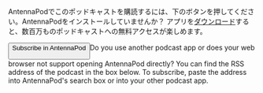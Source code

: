 AntennaPodでこのポッドキャストを購読するには、下のボタンを押してください。AntennaPodをインストールしていませんか？ アプリを[ダウンロード](/download)すると、数百万ものポッドキャストへの無料アクセスが楽しめます。


<button id="subscribeButton" class="btn btn-primary">
Subscribe in AntennaPod

</button>Do you use another podcast app or does your web browser not support opening AntennaPod directly? You can find the RSS address of the podcast in the box below. To subscribe, paste the address into AntennaPod's search box or into your other podcast app.
